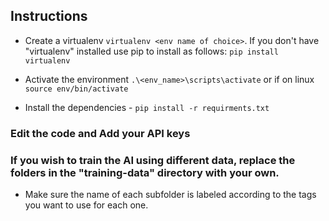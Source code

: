 ## Instructions
 
- Create a virtualenv `virtualenv <env name of choice>`. If you don't have "virtualenv" installed use pip to install as follows: `pip install virtualenv`

- Activate the environment `.\<env_name>\scripts\activate` or if on linux `source env/bin/activate`

- Install the dependencies - `pip install -r requirments.txt`


### Edit the code and Add your API keys

### If you wish to train the AI using different data, replace the folders in the "training-data" directory with your own.
- Make sure the name of each subfolder is labeled according to the tags you want to use for each one.